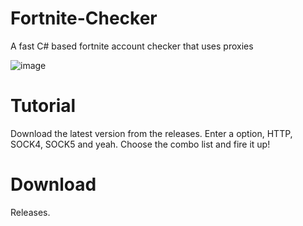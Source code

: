 # Fortnite-Checker
A fast C# based fortnite account checker that uses proxies

![image](https://user-images.githubusercontent.com/101035217/169022286-ea264e20-8d35-4fd0-87b9-5b30870f69c8.png)

# Tutorial
Download the latest version from the releases. Enter a option, HTTP, SOCK4, SOCK5 and yeah.
Choose the combo list and fire it up!




# Download
Releases.
